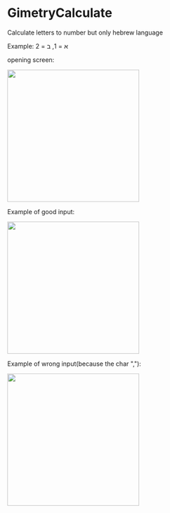 # GimetryCalculate

Calculate letters to number but only hebrew language

Example: א = 1, ב = 2

opening screen:

<img src = "https://user-images.githubusercontent.com/102150516/201532935-fc27896d-6f14-4346-8ba7-106191f897d4.jpg" width = 300>

Example of good input:

<img src = "https://user-images.githubusercontent.com/102150516/201532937-c91ea49f-b6c4-4a7a-8d53-99ebea78da43.jpg" width = 300>

Example of wrong input(because the char ","):

<img src = "https://user-images.githubusercontent.com/102150516/201532940-d6684390-343f-44ab-91ce-ddea583178cd.jpg" width = 300>
